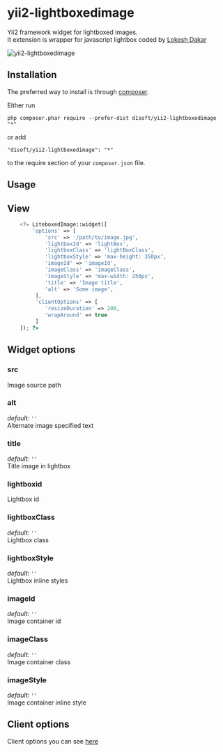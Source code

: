 yii2-lightboxedimage
===================

Yii2 framework widget for lightboxed images.  
It extension is wrapper for javascript lightbox coded by [Lokesh Dakar](https://github.com/lokesh)

![yii2-lightboxedimage](https://image.ibb.co/j2p7Dn/image.png)

Installation
------------

The preferred way to install is through [composer](http://getcomposer.org/download/).

Either run

```
php composer.phar require --prefer-dist d1soft/yii2-lightboxedimage "*"
```

or add

```
"d1soft/yii2-lightboxedimage": "*"
```

to the require section of your `composer.json` file.


Usage
-----

## View

```php
	<?= LiteboxedImage::widget([
		'options' => [
			'src' => '/path/to/image.jpg',
			'lightboxId' => 'lightBox',
			'lightboxClass' => 'lightBoxClass',
			'lightboxStyle' => 'max-height: 350px',
			'imageId' => 'imageId',
			'imageClass' => 'imageClass',
			'imageStyle' => 'max-width: 250px',
			'title' => 'Image title',
			'alt' => 'Some image',
		 ], 
		 'clientOptions' => [
			'resizeDuration' => 200,
			'wrapAround' => true
		 ]
	]); ?>
```

## Widget options 

### src
Image source path

### alt
_default:_ `''`  
Alternate image specified text 

### title
_default:_ `''`  
Title image in lightbox

### lightboxid
Lightbox id

### lightboxClass
_default:_ `''`  
Lightbox class 

### lightboxStyle
_default:_ `''`  
Lightbox inline styles

### imageId
_default:_ `''`  
Image container id

### imageClass
_default:_ `''`  
Image container class

### imageStyle
_default:_ `''`  
Image container inline style

## Client options  
Client options you can see [here](http://lokeshdhakar.com/projects/lightbox2/#options)
